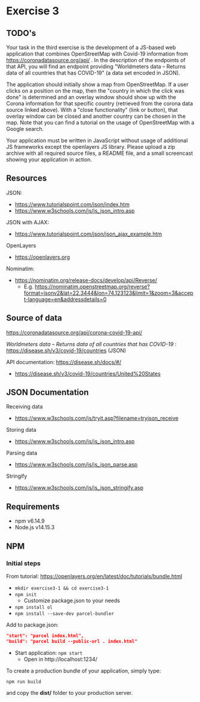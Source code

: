 # Exercise 3

## TODO's

Your task in the third exercise is the development of a JS-based web application that combines OpenStreetMap with Covid-19 information from https://coronadatasource.org/api/ . In the description of the endpoints of that API, you will find an endpoint providing "Worldmeters data – Returns data of all countries that has COVID-19" (a data set encoded in JSON).

The application should initially show a map from OpenStreetMap. If a user clicks on a position on the map, then the "country in which the click was done" is determined and an overlay window should show up with the Corona information for that specific country (retrieved from the corona data source linked above). With a "close functionality" (link or button), that overlay window can be closed and another country can be chosen in the map. Note that you can find a tutorial on the usage of OpenStreetMap with a Google search.

Your application must be written in JavaScript without usage of additional JS frameworks except the openlayers JS library. Please upload a zip archive with all required source files, a README file, and a small screencast showing your application in action.

## Resources

JSON:
- https://www.tutorialspoint.com/json/index.htm
- https://www.w3schools.com/js/js_json_intro.asp

JSON with AJAX:
- https://www.tutorialspoint.com/json/json_ajax_example.htm

OpenLayers
- https://openlayers.org

Nominatim:
- https://nominatim.org/release-docs/develop/api/Reverse/
    - E.g. https://nominatim.openstreetmap.org/reverse?format=jsonv2&lat=22.3444&lon=74.123123&limit=1&zoom=3&accept-language=en&addressdetails=0

## Source of data

https://coronadatasource.org/api/corona-covid-19-api/

*Worldmeters data – Returns data of all countries that has COVID-19* : https://disease.sh/v3/covid-19/countries (JSON)

API documentation: https://disease.sh/docs/#/
- https://disease.sh/v3/covid-19/countries/United%20States

## JSON Documentation

Receiving data
- https://www.w3schools.com/js/tryit.asp?filename=tryjson_receive

Storing data
- https://www.w3schools.com/js/js_json_intro.asp

Parsing data
- https://www.w3schools.com/js/js_json_parse.asp 

Stringify
- https://www.w3schools.com/js/js_json_stringify.asp

## Requirements

- npm v6.14.9
- Node.js v14.15.3

## NPM

### Initial steps

From tutorial: https://openlayers.org/en/latest/doc/tutorials/bundle.html

- `mkdir exercise3-1 && cd exercise3-1`
- `npm init`
    - Customize package.json to your needs
- `npm install ol`
- `npm install --save-dev parcel-bundler`

Add to package.json:

```json
"start": "parcel index.html",
"build": "parcel build --public-url . index.html"
```

- Start application: `npm start`
    - Open in http://localhost:1234/

To create a production bundle of your application, simply type:

`npm run build`

and copy the **dist/**   folder to your production server.




